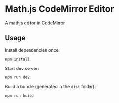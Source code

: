 # Math.js CodeMirror Editor

A mathjs editor in CodeMirror

## Usage

Install dependencies once:

```
npm install
```

Start dev server:

``` 
npm run dev
```

Build a bundle (generated in the `dist` folder):

``` 
npm run build
```
